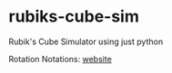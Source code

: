 # rubiks-cube-sim

Rubik's Cube Simulator using just python

Rotation Notations:
[website](https://www.randelshofer.ch/rubik/vcube6/doc/supersetENG_6x6.html)
